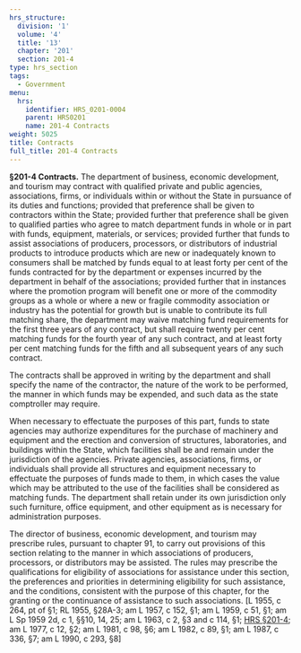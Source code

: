 ```yaml
---
hrs_structure:
  division: '1'
  volume: '4'
  title: '13'
  chapter: '201'
  section: 201-4
type: hrs_section
tags:
  - Government
menu:
  hrs:
    identifier: HRS_0201-0004
    parent: HRS0201
    name: 201-4 Contracts
weight: 5025
title: Contracts
full_title: 201-4 Contracts
---
```

**§201-4 Contracts.** The department of business, economic development, and tourism may contract with qualified private and public agencies, associations, firms, or individuals within or without the State in pursuance of its duties and functions; provided that preference shall be given to contractors within the State; provided further that preference shall be given to qualified parties who agree to match department funds in whole or in part with funds, equipment, materials, or services; provided further that funds to assist associations of producers, processors, or distributors of industrial products to introduce products which are new or inadequately known to consumers shall be matched by funds equal to at least forty per cent of the funds contracted for by the department or expenses incurred by the department in behalf of the associations; provided further that in instances where the promotion program will benefit one or more of the commodity groups as a whole or where a new or fragile commodity association or industry has the potential for growth but is unable to contribute its full matching share, the department may waive matching fund requirements for the first three years of any contract, but shall require twenty per cent matching funds for the fourth year of any such contract, and at least forty per cent matching funds for the fifth and all subsequent years of any such contract.

The contracts shall be approved in writing by the department and shall specify the name of the contractor, the nature of the work to be performed, the manner in which funds may be expended, and such data as the state comptroller may require.

When necessary to effectuate the purposes of this part, funds to state agencies may authorize expenditures for the purchase of machinery and equipment and the erection and conversion of structures, laboratories, and buildings within the State, which facilities shall be and remain under the jurisdiction of the agencies. Private agencies, associations, firms, or individuals shall provide all structures and equipment necessary to effectuate the purposes of funds made to them, in which cases the value which may be attributed to the use of the facilities shall be considered as matching funds. The department shall retain under its own jurisdiction only such furniture, office equipment, and other equipment as is necessary for administration purposes.

The director of business, economic development, and tourism may prescribe rules, pursuant to chapter 91, to carry out provisions of this section relating to the manner in which associations of producers, processors, or distributors may be assisted. The rules may prescribe the qualifications for eligibility of associations for assistance under this section, the preferences and priorities in determining eligibility for such assistance, and the conditions, consistent with the purpose of this chapter, for the granting or the continuance of assistance to such associations. [L 1955, c 264, pt of §1; RL 1955, §28A-3; am L 1957, c 152, §1; am L 1959, c 51, §1; am L Sp 1959 2d, c 1, §§10, 14, 25; am L 1963, c 2, §3 and c 114, §1; [HRS §201-4](/title-13/chapter-201/section-201-4/); am L 1977, c 12, §2; am L 1981, c 98, §6; am L 1982, c 89, §1; am L 1987, c 336, §7; am L 1990, c 293, §8]